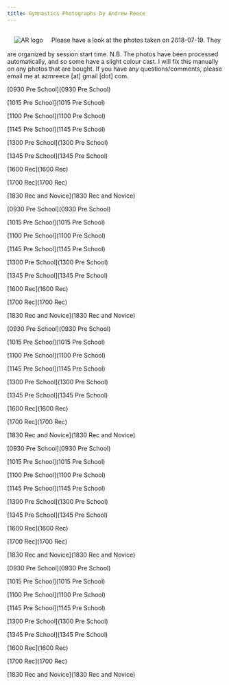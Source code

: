 ```yaml
---
title: Gymnastics Photographs by Andrew Reece
---
```

<link href='/style.css' rel='stylesheet'/>
<img style='display: inline-block; margin: 1rem' src='http://andrewreece.co.uk/img/AR_logo.svg' alt='AR logo' class='svg' id='ar-logo'>
Please have a look at the photos taken on 2018-07-19. They are organized by session start time.  
N.B. The photos have been processed automatically, and so some have a slight colour cast. I will fix this manually on any photos that are bought.  
If you have any questions/comments, please email me at azmreece [at] gmail [dot] com.

[0930 Pre School](0930 Pre School)

[1015 Pre School](1015 Pre School)

[1100 Pre School](1100 Pre School)

[1145 Pre School](1145 Pre School)

[1300 Pre School](1300 Pre School)

[1345 Pre School](1345 Pre School)

[1600 Rec](1600 Rec)

[1700 Rec](1700 Rec)

[1830 Rec and Novice](1830 Rec and Novice)

[0930 Pre School](0930 Pre School)

[1015 Pre School](1015 Pre School)

[1100 Pre School](1100 Pre School)

[1145 Pre School](1145 Pre School)

[1300 Pre School](1300 Pre School)

[1345 Pre School](1345 Pre School)

[1600 Rec](1600 Rec)

[1700 Rec](1700 Rec)

[1830 Rec and Novice](1830 Rec and Novice)

[0930 Pre School](0930 Pre School)

[1015 Pre School](1015 Pre School)

[1100 Pre School](1100 Pre School)

[1145 Pre School](1145 Pre School)

[1300 Pre School](1300 Pre School)

[1345 Pre School](1345 Pre School)

[1600 Rec](1600 Rec)

[1700 Rec](1700 Rec)

[1830 Rec and Novice](1830 Rec and Novice)

[0930 Pre School](0930 Pre School)

[1015 Pre School](1015 Pre School)

[1100 Pre School](1100 Pre School)

[1145 Pre School](1145 Pre School)

[1300 Pre School](1300 Pre School)

[1345 Pre School](1345 Pre School)

[1600 Rec](1600 Rec)

[1700 Rec](1700 Rec)

[1830 Rec and Novice](1830 Rec and Novice)

[0930 Pre School](0930 Pre School)

[1015 Pre School](1015 Pre School)

[1100 Pre School](1100 Pre School)

[1145 Pre School](1145 Pre School)

[1300 Pre School](1300 Pre School)

[1345 Pre School](1345 Pre School)

[1600 Rec](1600 Rec)

[1700 Rec](1700 Rec)

[1830 Rec and Novice](1830 Rec and Novice)

